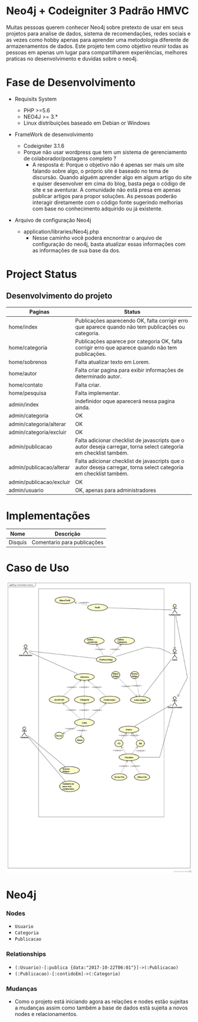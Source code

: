 Neo4j + Codeigniter 3 Padrão HMVC
================================

Muitas pessoas querem conhecer Neo4j sobre pretexto de usar em seus projetos para analise de dados, sistema de recomendações, redes sociais  e as vezes como hobby apenas para aprender uma metodologia diferente de armazenamentos de dados. Este projeto tem como objetivo reunir todas as pessoas em apenas um lugar para compartilharem experiências, melhores praticas no desenvolvimento e duvidas sobre o neo4j. 

Fase de Desenvolvimento
================================

+ Requisits System  
  + PHP >=5.6  
  + NEO4J >= 3.*
  + Linux distribuições baseado em Debian or Windows

+ FrameWork de desenvolvimento
	+ Codeigniter 3.1.6
	+ Porque não usar wordpress que tem um sistema de gerenciamento de colaborador/postagens completo ?
		+ A resposta é: Porque o objetivo não é apenas ser mais um site falando sobre algo, o próprio site é baseado no tema de discursão. Quando alguém aprender algo em algum artigo do site e quiser desenvolver em cima do blog, basta pega o código de site e se aventurar. A comunidade não está presa em apenas publicar artigos para propor soluções. As pessoas poderão interagir diretamente com o código fonte sugerindo melhorias com base no conhecimento adquirido ou já existente.


+ Arquivo de configuração Neo4j  
    + application/libraries/Neo4j.php 
    	+ Nesse caminho você poderá encnontrar o arquivo de configuração do neo4j, basta atualizar essas informações com as informações de sua base da dos.


# Project Status

## Desenvolvimento do projeto

Paginas                       |Status
------------------------------|------
home/index              	  | Publicações aparecendo OK, falta corrigir erro que aparece quando não tem publicações ou categoria.
home/categoria                | Publicações aparece por categoria OK, falta corrigir erro que aparece quando não tem publicações.
home/sobrenos 				  | Falta atualizar texto em Lorem.
home/autor               	  | Falta criar pagina para exibir informações de determinado autor.
home/contato                  | Falta criar.
home/pesquisa                 | Falta implementar.
admin/index           		  | indefinidor oque aparecerá nessa pagina ainda.
admin/categoria               | OK
admin/categoria/alterar       | OK
admin/categoria/excluir       | OK
admin/publicacao              | Falta adicionar checklist de javascripts que o autor deseja carregar, torna select categoria em checklist também.
admin/publicacao/alterar      | Falta adicionar checklist de javascripts que o autor deseja carregar, torna select categoria em checklist também.
admin/publicacao/excluir      | OK
admin/usuario                 | OK, apenas para administradores


Implementações
================================


Nome                          | Descrição
------------------------------|------
Disquis              	      | Comentario para publicações





Caso de Uso
================================


![image do caso de uso](https://github.com/lucasjovencio/neo4j-blog/blob/master/docs/img/Blog.jpg)


Neo4j
================================

### Nodes

* `Usuario`
* `Categoria`
* `Publicacao`



### Relationships

* `(:Usuario)-[:publica {data:"2017-10-22T06:01"}]->(:Publicacao)`
* `(:Publicacao)-[:contidoEm]->(:Categoria)`

### Mudanças
+ Como o projeto está iniciando agora as relações e nodes estão sujeitas a mudanças assim como também a base de dados está sujeita a novos nodes e relacionamentos.